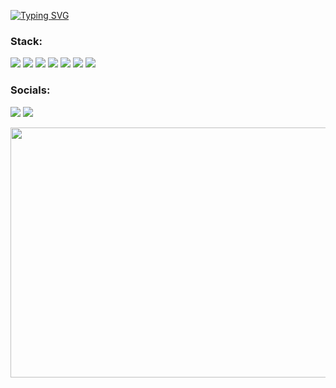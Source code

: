 
<a href="https://git.io/typing-svg"><img src="https://readme-typing-svg.demolab.com?font=Fira+Code&size=35&duration=4000&pause=1000&color=00EDF7&vCenter=true&width=900&lines=Flask+backend+developer" alt="Typing SVG" /></a>
### Stack:

<img src="https://img.shields.io/badge/Python-103247?style=for-the-badge&logo=Python&logoColor=FFFFF0"/>    <img src="https://img.shields.io/badge/Flask-0c131f?style=for-the-badge&logo=Flask&logoColor=FFFFF0"/>    <img src="https://img.shields.io/badge/HTML5-180000?style=for-the-badge&logo=HTML5&logoColor=ec0000"/>    <img src="https://img.shields.io/badge/MySQL-0a242c?style=for-the-badge&logo=MySQL&logoColor=FFFFF0"/>    <img src="https://img.shields.io/badge/C%2b%2b-091326?style=for-the-badge&logo=C%2b%2b&logoColor=FFFFF0"/>    <img src="https://img.shields.io/badge/Git-000000?style=for-the-badge&logo=Git&logoColor=FFFFF0"/>    <img src="https://img.shields.io/badge/CSS3-002630?style=for-the-badge&logo=CSS3&logoColor=00b6e4"/>

### Socials:


[<img src="https://img.shields.io/badge/Telegram-191e2c?style=for-the-badge&logo=Telegram&logoColor=0cb2e9"/>](https://t.me/a_grich)  [<img src="https://img.shields.io/badge/VK-191e2c?style=for-the-badge&logo=VK&logoColor=FFFFF0"/>](https://vk.com/a.grichenko)

<img src="https://user-images.githubusercontent.com/83089491/198051648-4fcc1f03-f513-4790-87d5-72ddafbb318d.gif" align="center" width="600" height="400" />
